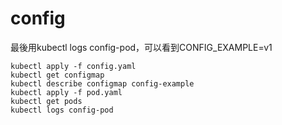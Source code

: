# config
最後用kubectl logs config-pod，可以看到CONFIG_EXAMPLE=v1
```
kubectl apply -f config.yaml
kubectl get configmap
kubectl describe configmap config-example
kubectl apply -f pod.yaml
kubectl get pods
kubectl logs config-pod
```